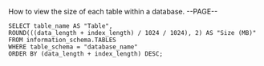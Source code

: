 How to view the size of each table within a database.
--PAGE--

    SELECT table_name AS "Table",
    ROUND(((data_length + index_length) / 1024 / 1024), 2) AS "Size (MB)"
    FROM information_schema.TABLES
    WHERE table_schema = "database_name"
    ORDER BY (data_length + index_length) DESC;
